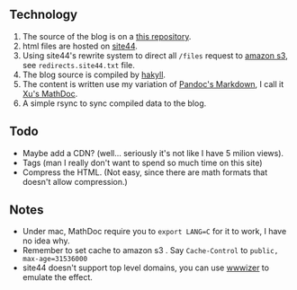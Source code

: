 ## Technology

1. The source of the blog is on a [this repository](https://github.com/Mgccl/blog). 
2. html files are hosted on [site44](http://http://www.site44.com/). 
3. Using site44's rewrite system to direct all `/files` request to [amazon s3](http://aws.amazon.com/s3/), see `redirects.site44.txt` file.
4. The blog source is compiled by [hakyll](http://jaspervdj.be/hakyll/).
5. The content is written use my variation of [Pandoc's Markdown](http://johnmacfarlane.net/pandoc/README.html#pandocs-markdown), I call it [Xu's MathDoc](https://github.com/Mgccl/blog/blob/master/mathdoc.hs).
6. A simple rsync to sync compiled data to the blog.

## Todo

- Maybe add a CDN? (well... seriously it's not like I have 5 milion views).
- Tags (man I really don't want to spend so much time on this site)
- Compress the HTML. (Not easy, since there are math formats that doesn't allow compression.)

## Notes

- Under mac, MathDoc require you to `export LANG=C` for it to work, I have no idea why.
- Remember to set cache to amazon s3 . Say `Cache-Control` to `public, max-age=31536000`
- site44 doesn't support top level domains, you can use [wwwizer](http://wwwizer.com/naked-domain-redirect) to emulate the effect.
